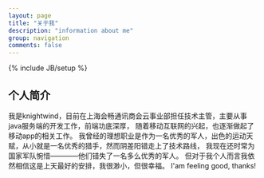 ```yaml
---
layout: page
title: "关于我"
description: "information about me"
group: navigation
comments: false
---
```

{% include JB/setup %}

## 个人简介

我是knightwind，目前在上海会畅通讯商会云事业部担任技术主管，主要从事java服务端的开发工作，前端功底深厚，
随着移动互联网的兴起，也逐渐做起了移动app的相关工作。
我曾经的理想职业是作为一名优秀的军人，出色的运动天赋，从小就是一名优秀的猎手，然而阴差阳错走上了技术路线，
我现在还时常为国家军队惋惜————他们错失了一名多么优秀的军人。
但对于我个人而言我依然相信这是上天最好的安排，我很渺小，但很幸福。
I'am feeling good, thanks!